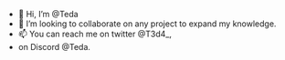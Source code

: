 - 👋 Hi, I’m @Teda
- 💞️ I’m looking to collaborate on any project to expand my knowledge.
- 📫 You can reach me on twitter @T3d4_, 
- on Discord @Teda.

<!---
Tedington/Tedington is a ✨ special ✨ repository because its `README.md` (this file) appears on your GitHub profile.
You can click the Preview link to take a look at your changes.
--->

